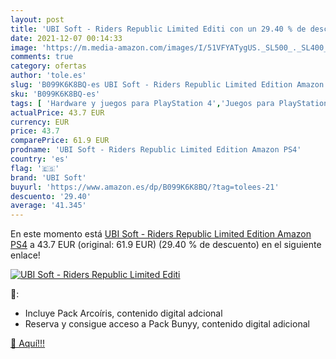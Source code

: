 ```yaml
---
layout: post
title: 'UBI Soft - Riders Republic Limited Editi con un 29.40 % de descuento'
date: 2021-12-07 00:14:33
image: 'https://m.media-amazon.com/images/I/51VFYATygUS._SL500_._SL400_.jpg'
comments: true
category: ofertas
author: 'tole.es'
slug: 'B099K6K8BQ-es UBI Soft - Riders Republic Limited Edition Amazon PS4'
sku: 'B099K6K8BQ-es'
tags: [ 'Hardware y juegos para PlayStation 4','Juegos para PlayStation 4','Videojuegos','ps4','ubi soft', ]
actualPrice: 43.7 EUR
currency: EUR
price: 43.7
comparePrice: 61.9 EUR
prodname: 'UBI Soft - Riders Republic Limited Edition Amazon PS4'
country: 'es'
flag: '🇪🇸'
brand: 'UBI Soft'
buyurl: 'https://www.amazon.es/dp/B099K6K8BQ/?tag=tolees-21'
descuento: '29.40'
average: '41.345'
---
```


En este momento está [UBI Soft - Riders Republic Limited Edition Amazon PS4](https://www.amazon.es/dp/B099K6K8BQ/?tag=tolees-21) a 43.7 EUR (original: 61.9 EUR) (29.40 %  de descuento) en el siguiente enlace!

[![UBI Soft - Riders Republic Limited Editi](https://m.media-amazon.com/images/I/51VFYATygUS._SL500_._SL400_.jpg)](https://www.amazon.es/dp/B099K6K8BQ/?tag=tolees-21)

🔎:

- Incluye Pack Arcoíris, contenido digital adcional
- Reserva y consigue acceso a Pack Bunyy, contenido digital adicional

[🛒 Aquí!!!](https://www.amazon.es/dp/B099K6K8BQ/?tag=tolees-21)

